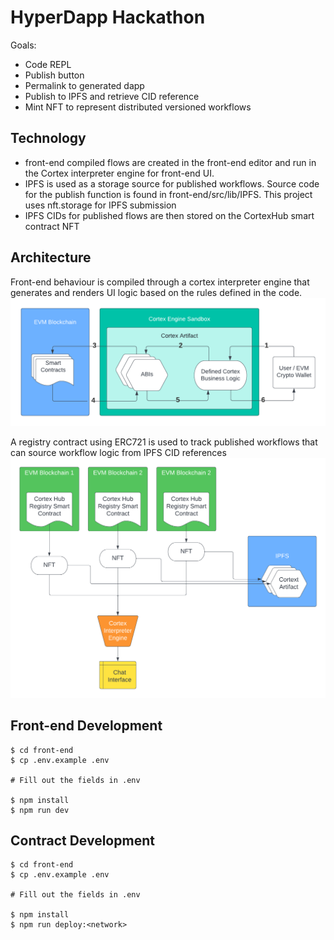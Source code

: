 # HyperDapp Hackathon

Goals:

- Code REPL
- Publish button
- Permalink to generated dapp
- Publish to IPFS and retrieve CID reference
- Mint NFT to represent distributed versioned workflows

## Technology
- front-end compiled flows are created in the front-end editor and run in the Cortex interpreter engine for front-end UI.
- IPFS is used as a storage source for published workflows. Source code for the publish function is found in front-end/src/lib/IPFS. This project uses nft.storage for IPFS submission
- IPFS CIDs for published flows are then stored on the CortexHub smart contract NFT

## Architecture
Front-end behaviour is compiled through a cortex interpreter engine that generates and renders UI logic based on the rules defined in the code.
![Cortext-interpret-engine](https://github.com/hyper-dapp/hackathon/blob/master/Cortex-Diagram.png)

A registry contract using ERC721 is used to track published workflows that can source workflow logic from IPFS CID references
![Cortext-hub-registry](https://github.com/hyper-dapp/hackathon/blob/master/HyperDapp-Registry.png)

## Front-end Development

```
$ cd front-end
$ cp .env.example .env

# Fill out the fields in .env

$ npm install
$ npm run dev
```

## Contract Development

```
$ cd front-end
$ cp .env.example .env

# Fill out the fields in .env

$ npm install
$ npm run deploy:<network>
```
